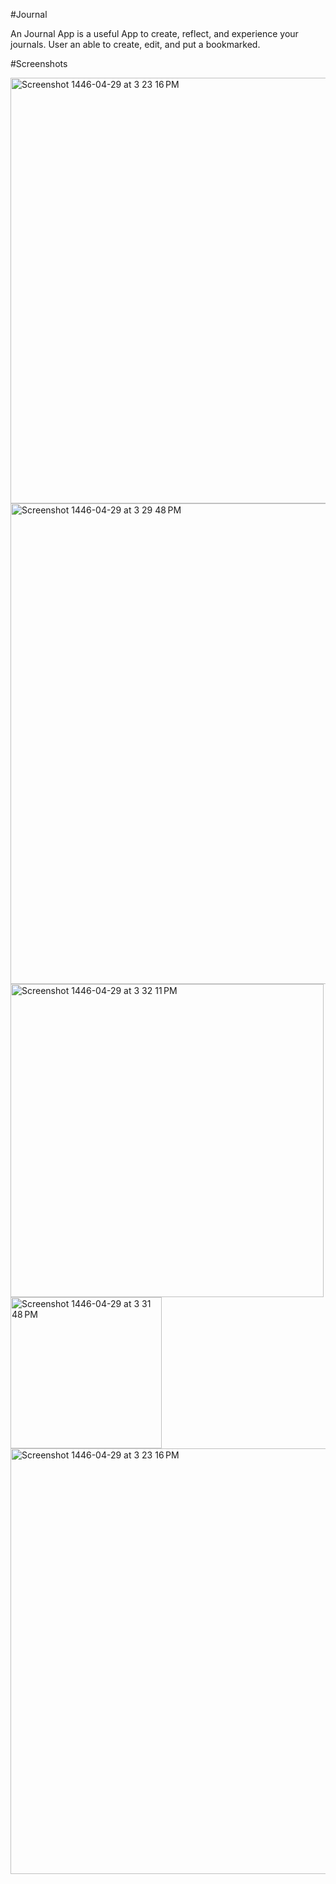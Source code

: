 #Journal

An Journal App is a useful App to create, reflect, and experience your journals. User an able to create, edit, and put a bookmarked.

#Screenshots 


 




<img width="681" alt="Screenshot 1446-04-29 at 3 23 16 PM" src="https://github.com/user-attachments/assets/ee347236-207a-4725-a2e9-0906d7bcb61f">
<img width="769" alt="Screenshot 1446-04-29 at 3 29 48 PM" src="https://github.com/user-attachments/assets/8f65f7bd-90cf-4dd2-9105-be2174b8fa95">
<img width="501" alt="Screenshot 1446-04-29 at 3 32 11 PM" src="https://github.com/user-attachments/assets/4a5c4df3-665f-4aca-81fd-8bf7bf47b2b1">
<img width="242" alt="Screenshot 1446-04-29 at 3 31 48 PM" src="https://github.com/user-attachments/assets/da33c8e0-b2a6-44dd-b8d0-d8f40a085589">
<img width="681" alt="Screenshot 1446-04-29 at 3 23 16 PM" src="https://github.com/user-attachments/assets/d02373c2-16e5-4aff-9959-f3f7d16a8a9b">

